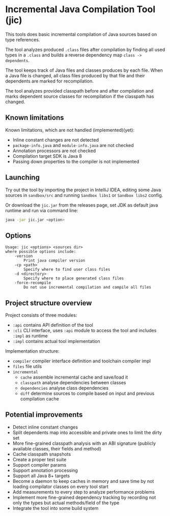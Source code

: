 # Incremental Java Compilation Tool (jic)

This tools does basic incremental compilation of Java sources based on type references.

The tool analyzes produced `.class` files after compilation by finding all used types in a `.class`
and builds a reverse dependency map `class -> dependents`.

The tool keeps track of Java files and classes produces by each file. When a Java file is changed,
all class files produced by that file and their dependents are marked for recompilation.

The tool analyzes provided classpath before and after compilation and marks dependent source classes
for recompilation if the classpath has changed.

## Known limitations

Known limitations, which are not handled (implemented)(yet):

- Inline constant changes are not detected
- `package-info.java` and `module-info.java` are not checked
- Annotation processors are not checked
- Compilation target SDK is Java 8
- Passing down properties to the compiler is not implemented

## Launching

Try out the tool by importing the project in IntelliJ IDEA, 
editing some Java sources in `sandbox/src` and running `Sandbox libs1` or `Sandbox libs2` config.

Or download the `jic.jar` from the releases page, set JDK as default java runtime and run via command line:

```bash
java -jar jic.jar <option>
```

## Options

```text
Usage: jic <options> <sources dir>
where possible options include:
    -version
        Print java compiler version
    -cp <path>
        Specify where to find user class files
    -d <directory>
        Specify where to place generated class files
    -force-recompile
        Do not use incremental compilation and compile all files
```

## Project structure overview

Project consists of three modules:

- `:api` contains API definition of the tool
- `:cli` CLI interface, uses `:api` module to access the tool and includes `:impl` as runtime
- `:impl` contains actual tool implementation

Implementation structure:

- `compiler` compiler interface definition and toolchain compiler impl
- `files` file utils
- `incremental`
   - `cache` assemble incremental cache and save/load it
   - `classpath` analyse dependencies between classes
   - `dependencies` analyse class dependencies
   - `diff` determine sources to compile based on input and previous compilation cache

## Potential improvements

- Detect inline constant changes
- Split dependents map into accessible and private ones to limit the dirty set
- More fine-grained classpath analysis with an ABI signature (publicly available classes, their fields and method)
- Cache classpath snapshots
- Create a proper test suite
- Support compiler params
- Support annotation processing
- Support all Java 8+ targets
- Become a daemon to keep caches in memory and save time by not loading compilator classes on every tool start 
- Add measurements to every step to analyze performance problems
- Implement more fine-grained dependency tracking by recording not only the types but actual methods/field of the type
- Integrate the tool into some build system
